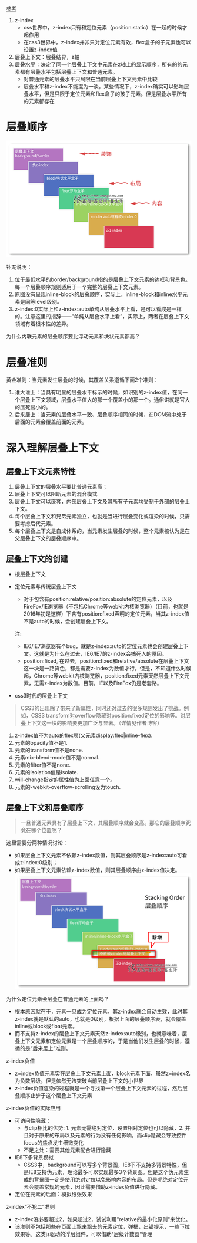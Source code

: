  
[参考](https://www.zhangxinxu.com/wordpress/2016/01/understand-css-stacking-context-order-z-index/)
1. z-index
    - css世界中，z-index只有和定位元素（position:static）在一起的时候才起作用
    - 在css3世界中，z-index并非只对定位元素有效，flex盒子的子元素也可以设置z-index值
2. 层叠上下文：层叠结界，z轴
3. 层叠水平：决定了同一个层叠上下文中元素在z轴上的显示顺序，所有的的元素都有层叠水平包括层叠上下文和普通元素。
    - 对普通元素的层叠水平只局限在当前层叠上下文元素中比较
    - 层叠水平和z-index不能混为一谈。某些情况下，z-index确实可以影响层叠水平，但是只限于定位元素和flex盒子的孩子元素。但是层叠水平所有的元素都存在

# 层叠顺序
![avatar](../../assets/images/css/css-world/7-1.png)

补充说明：
1. 位于最低水平的border/background指的是层叠上下文元素的边框和背景色。每一个层叠顺序规则适用于一个完整的层叠上下文元素。
2. 原图没有呈现inline-block的层叠顺序，实际上，inline-block和inline水平元素是同等level级别。
3. z-index:0实际上和z-index:auto单纯从层叠水平上看，是可以看成是一样的。注意这里的措辞——“单纯从层叠水平上看”，实际上，两者在层叠上下文领域有着根本性的差异。

为什么内联元素的层叠顺序要比浮动元素和块状元素都高？

# 层叠准则
黄金准则：当元素发生层叠的时候，其覆盖关系遵循下面2个准则：
1. 谁大谁上：当具有明显的层叠水平标示的时候，如识别的z-index值，在同一个层叠上下文领域，层叠水平值大的那一个覆盖小的那一个。通俗讲就是官大的压死官小的。
2. 后来居上：当元素的层叠水平一致、层叠顺序相同的时候，在DOM流中处于后面的元素会覆盖前面的元素。
                                                                             
# 深入理解层叠上下文
## 层叠上下文元素特性
1. 层叠上下文的层叠水平要比普通元素高；
2. 层叠上下文可以阻断元素的混合模式 
3. 层叠上下文可以嵌套，内部层叠上下文及其所有子元素均受制于外部的层叠上下文。
4. 每个层叠上下文和兄弟元素独立，也就是当进行层叠变化或渲染的时候，只需要考虑后代元素。
5. 每个层叠上下文是自成体系的，当元素发生层叠的时候，整个元素被认为是在父层叠上下文的层叠顺序中。

## 层叠上下文的创建
- 根层叠上下文
- 定位元素与传统层叠上下文
    - 对于包含有position:relative/position:absolute的定位元素，以及FireFox/IE浏览器（不包括Chrome等webkit内核浏览器）（目前，也就是2016年初是这样）下含有position:fixed声明的定位元素，当其z-index值不是auto的时候，会创建层叠上下文。<br/>
    
    注:
    - IE6/IE7浏览器有个bug，就是z-index:auto的定位元素也会创建层叠上下文。这就是为什么在过去，IE6/IE7的z-index会搞死人的原因。
    - position:fixed, 在过去，position:fixed和relative/absolute在层叠上下文这一块是一路货色，都是需要z-index为数值才行。但是，不知道什么时候起，Chrome等webkit内核浏览器，position:fixed元素天然层叠上下文元素，无需z-index为数值。目前，IE以及FireFox仍是老套路。

- css3时代的层叠上下文
>CSS3的出现除了带来了新属性，同时还对过去的很多规则发出了挑战。例如，CSS3 transform对overflow隐藏对position:fixed定位的影响等。对层叠上下文这一块的影响要更加广泛与显著。（详情见作者博客）
1. z-index值不为auto的flex项(父元素display:flex|inline-flex).
2. 元素的opacity值不是1.
3. 元素的transform值不是none.
4. 元素mix-blend-mode值不是normal.
5. 元素的filter值不是none.
6. 元素的isolation值是isolate.
7. will-change指定的属性值为上面任意一个。
8. 元素的-webkit-overflow-scrolling设为touch.


## 层叠上下文和层叠顺序
>一旦普通元素具有了层叠上下文，其层叠顺序就会变高。那它的层叠顺序究竟在哪个位置呢？

这里需要分两种情况讨论：
- 如果层叠上下文元素不依赖z-index数值，则其层叠顺序是z-index:auto可看成z:index:0级别；
- 如果层叠上下文元素依赖z-index数值，则其层叠顺序由z-index值决定。
![avatar](../../assets/images/css/css-world/7-2.png)

为什么定位元素会层叠在普通元素的上面吗？
- 根本原因就在于，元素一旦成为定位元素，其z-index就会自动生效，此时其z-index就是默认的auto，也就是0级别，根据上面的层叠顺序表，就会覆盖inline或block或float元素。
- 而不支持z-index的层叠上下文元素天然z-index:auto级别，也就意味着，层叠上下文元素和定位元素是一个层叠顺序的，于是当他们发生层叠的时候，遵循的是“后来居上”准则。

z-index负值
- z=index负值元素实在层叠上下文元素上面，block元素下面，虽然z=index名为负数层级，但是依然无法突破当前层叠上下文的小世界
- z-index负值渲染的过程就是一个寻找第一个层叠上下文元素的过程，然后层叠顺序止步于这个层叠上下文元素

z-index负值的实际应用
- 可访问性隐藏：
    - 与clip相比的优势: 1. 元素无需绝对定位，设置相对定位也可以隐藏，2. 并且对于原来的布局以及元素的行为没有任何影响，而clip隐藏会导致控件focus的焦点发生细微变化
    - 不足之处：需要其他元素配合进行隐藏
- IE8下多背景模拟
    - CSS3中，background可以写多个背景图，IE8下不支持多背景特性，但是IE8支持伪元素，理论最多可以实现最多3个背景图。但是这个伪元素生成的背景图一定是使用绝对定位以免影响内容的布局。但是呢绝对定位元素会覆盖常规的元素，因此需要借助z-index负值进行隐藏。
- 定位在元素的后面：模拟纸张效果

z-index“不犯二”准则
- z-index没必要超过2，如果超过2，试试利用"relative的最小化原则"来优化。
- 该准则不包括那些在页面上飘来飘去的元素定位，弹框，出错提示，一些下拉效果等。这类js驱动的浮层组件，可以借助"层级计数器"管理





